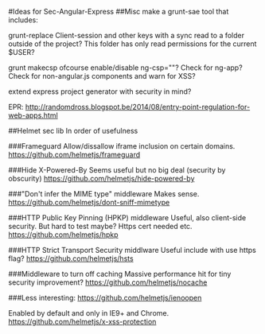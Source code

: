 #Ideas for Sec-Angular-Express 
##Misc
make a grunt-sae tool that includes:

grunt-replace 
Client-session and other keys with a sync read to a folder outside of the project?
This folder has only read permissions for the current $USER?

grunt makecsp ofcourse
enable/disable ng-csp=""?
Check for ng-app?
Check for non-angular.js components and warn for XSS?

extend express project generator with security in mind?

EPR:
http://randomdross.blogspot.be/2014/08/entry-point-regulation-for-web-apps.html

##Helmet sec lib
In order of usefulness

###Frameguard
Allow/dissallow iframe inclusion on certain domains. 
https://github.com/helmetjs/frameguard

###Hide X-Powered-By
Seems useful but no big deal (security by obscurity)
https://github.com/helmetjs/hide-powered-by

###"Don't infer the MIME type" middleware
Makes sense.
https://github.com/helmetjs/dont-sniff-mimetype

###HTTP Public Key Pinning (HPKP) middleware
Useful, also client-side security.
But hard to test maybe? Https cert needed etc.
https://github.com/helmetjs/hpkp

###HTTP Strict Transport Security middlware
Useful include with use https flag?
https://github.com/helmetjs/hsts

###Middleware to turn off caching
Massive performance hit for tiny security improvement?
https://github.com/helmetjs/nocache


###Less interesting:
https://github.com/helmetjs/ienoopen

Enabled by default and only in IE9+ and Chrome.
https://github.com/helmetjs/x-xss-protection

